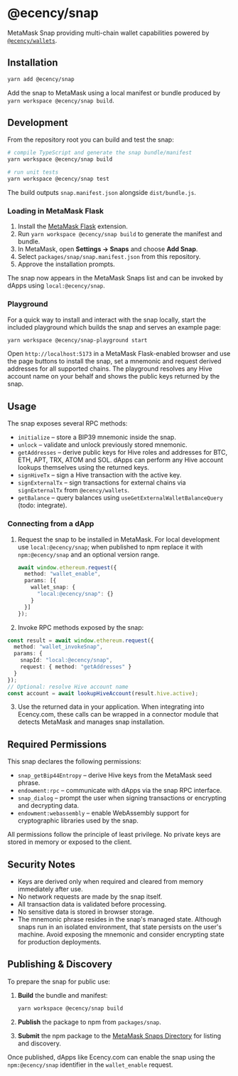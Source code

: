 # @ecency/snap

MetaMask Snap providing multi-chain wallet capabilities powered by
[`@ecency/wallets`](../wallets).

## Installation

```bash
yarn add @ecency/snap
```

Add the snap to MetaMask using a local manifest or bundle produced by
`yarn workspace @ecency/snap build`.

## Development

From the repository root you can build and test the snap:

```bash
# compile TypeScript and generate the snap bundle/manifest
yarn workspace @ecency/snap build

# run unit tests
yarn workspace @ecency/snap test
```

The build outputs `snap.manifest.json` alongside `dist/bundle.js`.

### Loading in MetaMask Flask

1. Install the [MetaMask Flask](https://metamask.io/flask/) extension.
2. Run `yarn workspace @ecency/snap build` to generate the manifest and bundle.
3. In MetaMask, open **Settings → Snaps** and choose **Add Snap**.
4. Select `packages/snap/snap.manifest.json` from this repository.
5. Approve the installation prompts.

The snap now appears in the MetaMask Snaps list and can be invoked by dApps
using `local:@ecency/snap`.

### Playground

For a quick way to install and interact with the snap locally, start the
included playground which builds the snap and serves an example page:

```bash
yarn workspace @ecency/snap-playground start
```

Open `http://localhost:5173` in a MetaMask Flask-enabled browser and use the
page buttons to install the snap, set a mnemonic and request derived addresses
for all supported chains. The playground resolves any Hive account name on your
behalf and shows the public keys returned by the snap.

## Usage

The snap exposes several RPC methods:

- `initialize` – store a BIP39 mnemonic inside the snap.
- `unlock` – validate and unlock previously stored mnemonic.
- `getAddresses` – derive public keys for Hive roles and addresses for BTC,
  ETH, APT, TRX, ATOM and SOL. dApps can perform any Hive account lookups
  themselves using the returned keys.
- `signHiveTx` – sign a Hive transaction with the active key.
- `signExternalTx` – sign transactions for external chains via `signExternalTx` from
  `@ecency/wallets`.
- `getBalance` – query balances using `useGetExternalWalletBalanceQuery` (todo: integrate).

### Connecting from a dApp

1. Request the snap to be installed in MetaMask. For local development use
   `local:@ecency/snap`; when published to npm replace it with `npm:@ecency/snap` and an
   optional version range.

   ```ts
   await window.ethereum.request({
     method: "wallet_enable",
     params: [{
       wallet_snap: {
         "local:@ecency/snap": {}
       }
     }]
   });
   ```

2. Invoke RPC methods exposed by the snap:

  ```ts
  const result = await window.ethereum.request({
    method: "wallet_invokeSnap",
    params: {
      snapId: "local:@ecency/snap",
      request: { method: "getAddresses" }
    }
  });
  // Optional: resolve Hive account name
  const account = await lookupHiveAccount(result.hive.active);
  ```

3. Use the returned data in your application. When integrating into Ecency.com, these
   calls can be wrapped in a connector module that detects MetaMask and manages snap
   installation.

## Required Permissions

This snap declares the following permissions:

- `snap_getBip44Entropy` – derive Hive keys from the MetaMask seed phrase.
- `endowment:rpc` – communicate with dApps via the snap RPC interface.
- `snap_dialog` – prompt the user when signing transactions or encrypting and
  decrypting data.
- `endowment:webassembly` – enable WebAssembly support for cryptographic
  libraries used by the snap.

All permissions follow the principle of least privilege. No private keys are
stored in memory or exposed to the client.

## Security Notes

- Keys are derived only when required and cleared from memory immediately after
  use.
- No network requests are made by the snap itself.
- All transaction data is validated before processing.
- No sensitive data is stored in browser storage.
- The mnemonic phrase resides in the snap's managed state. Although snaps run in
  an isolated environment, that state persists on the user's machine. Avoid
  exposing the mnemonic and consider encrypting state for production
  deployments.

## Publishing & Discovery

To prepare the snap for public use:

1. **Build** the bundle and manifest:

   ```bash
   yarn workspace @ecency/snap build
   ```

2. **Publish** the package to npm from `packages/snap`.

3. **Submit** the npm package to the [MetaMask Snaps Directory](https://docs.metamask.io/snaps/developing/register/) for
   listing and discovery.

Once published, dApps like Ecency.com can enable the snap using the `npm:@ecency/snap`
identifier in the `wallet_enable` request.

